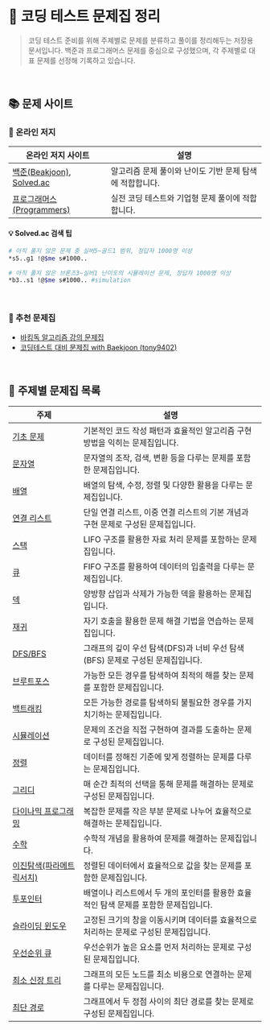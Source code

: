 # 📜 코딩 테스트 문제집 정리

> 코딩 테스트 준비를 위해 주제별로 문제를 분류하고 풀이를 정리해두는 저장용 문서입니다.
> 백준과 프로그래머스 문제를 중심으로 구성했으며, 각 주제별로 대표 문제를 선정해 기록하고 있습니다.

<br />

## 📚 문제 사이트

### 🔹 온라인 저지

| 온라인 저지 사이트                                                          | 설명                                                     |
| --------------------------------------------------------------------------- | -------------------------------------------------------- |
| [백준(Beakjoon)](https://www.acmicpc.net/), [Solved.ac](https://solved.ac/) | 알고리즘 문제 풀이와 난이도 기반 문제 탐색에 적합합니다. |
| [프로그래머스(Programmers)](https://programmers.co.kr/)                     | 실전 코딩 테스트와 기업형 문제 풀이에 적합합니다.        |

#### 💡 Solved.ac 검색 팁

```bash
# 아직 풀지 않은 문제 중 실버5~골드1 범위, 정답자 1000명 이상
*s5..g1 !@$me s#1000..

# 아직 풀지 않은 브론즈3~실버1 난이도의 시뮬레이션 문제, 정답자 1000명 이상
*b3..s1 !@$me s#1000.. #simulation
```

<br />

### 🔹 추천 문제집

- [바킹독 알고리즘 강의 문제집](https://github.com/encrypted-def/basic-algo-lecture/blob/master/workbook.md)
- [코딩테스트 대비 문제집 with Baekjoon (tony9402)](https://github.com/tony9402/baekjoon?tab=readme-ov-file)

<br />

## 📂 주제별 문제집 목록

| 주제                                  | 설명                                                                                   |
| ------------------------------------- | -------------------------------------------------------------------------------------- |
| [기초 문제](./0x01.md)                | 기본적인 코드 작성 패턴과 효율적인 알고리즘 구현 방법을 익히는 문제집입니다.           |
| [문자열](./0x02.md)                   | 문자열의 조작, 검색, 변환 등을 다루는 문제를 포함한 문제집입니다.                      |
| [배열](./0x03.md)                     | 배열의 탐색, 수정, 정렬 및 다양한 활용을 다루는 문제집입니다.                          |
| [연결 리스트](./0x04.md)              | 단일 연결 리스트, 이중 연결 리스트의 기본 개념과 구현 문제로 구성된 문제집입니다.      |
| [스택](./0x05.md)                     | LIFO 구조를 활용한 자료 처리 문제를 포함하는 문제집입니다.                             |
| [큐](./0x06.md)                       | FIFO 구조를 활용하여 데이터의 입출력을 다루는 문제집입니다.                            |
| [덱](./0x07.md)                       | 양방향 삽입과 삭제가 가능한 덱을 활용하는 문제집입니다.                                |
| [재귀](./0x08.md)                     | 자기 호출을 활용한 문제 해결 기법을 연습하는 문제집입니다.                             |
| [DFS/BFS](./0x09.md)                  | 그래프의 깊이 우선 탐색(DFS)과 너비 우선 탐색(BFS) 문제로 구성된 문제집입니다.         |
| [브루트포스](./0x0A.md)               | 가능한 모든 경우를 탐색하여 최적의 해를 찾는 문제를 포함한 문제집입니다.               |
| [백트래킹](./0x0B.md)                 | 모든 가능한 경로를 탐색하되 불필요한 경우를 가지치기하는 문제집입니다.                 |
| [시뮬레이션](./0x0C.md)               | 문제의 조건을 직접 구현하여 결과를 도출하는 문제로 구성된 문제집입니다.                |
| [정렬](./0x0D.md)                     | 데이터를 정해진 기준에 맞게 정렬하는 문제를 다루는 문제집입니다.                       |
| [그리디](./0x0E.md)                   | 매 순간 최적의 선택을 통해 문제를 해결하는 문제로 구성된 문제집입니다.                 |
| [다이나믹 프로그래밍](./0x0F.md)      | 복잡한 문제를 작은 부분 문제로 나누어 효율적으로 해결하는 문제집입니다.                |
| [수학](./0x10.md)                     | 수학적 개념을 활용하여 문제를 해결하는 문제집입니다.                                   |
| [이진탐색(파라메트릭서치)](./0x11.md) | 정렬된 데이터에서 효율적으로 값을 찾는 문제를 포함한 문제집입니다.                     |
| [투포인터](./0x12.md)                 | 배열이나 리스트에서 두 개의 포인터를 활용한 효율적인 탐색 문제를 포함한 문제집입니다.  |
| [슬라이딩 윈도우](./0x13.md)          | 고정된 크기의 창을 이동시키며 데이터를 효율적으로 처리하는 문제로 구성된 문제집입니다. |
| [우선순위 큐](./0x14.md)              | 우선순위가 높은 요소를 먼저 처리하는 문제로 구성된 문제집입니다.                       |
| [최소 신장 트리](./0x15.md)           | 그래프의 모든 노드를 최소 비용으로 연결하는 문제를 다루는 문제집입니다.                |
| [최단 경로](./0x16.md)                | 그래프에서 두 정점 사이의 최단 경로를 찾는 문제로 구성된 문제집입니다.                 |
